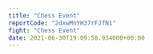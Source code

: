 ```yaml
---
title: "Chess Event"
reportCode: "2dxwMnYH37rFJfN1"
fight: "Chess Event"
date: 2021-06-30T19:09:58.934000+00:00
---
```

